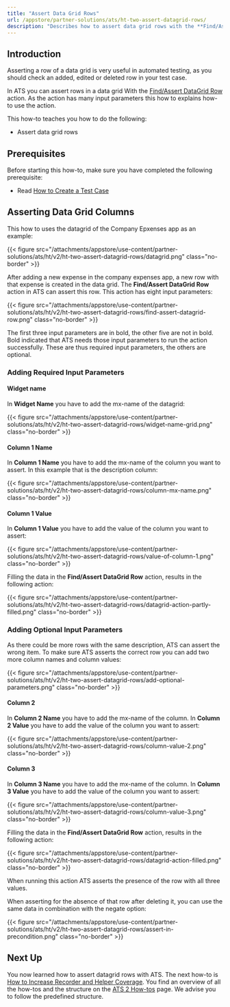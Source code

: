 ```yaml
---
title: "Assert Data Grid Rows"
url: /appstore/partner-solutions/ats/ht-two-assert-datagrid-rows/
description: "Describes how to assert data grid rows with the **Find/Assert DataGrid Row** action."
---
```


## Introduction 

Asserting a row of a data grid is very useful in automated testing, as you should check an added, edited or deleted row in your test case. 

In ATS you can assert rows in a data grid With the [Find/Assert DataGrid Row](/appstore/partner-solutions/ats/rg-one-findassert-datagrid-row/) action. As the action has many input parameters this how to explains how-to use the action. 

This how-to teaches you how to do the following:

* Assert data grid rows

## Prerequisites

Before starting this how-to, make sure you have completed the following prerequisite:

* Read [How to Create a Test Case](/appstore/partner-solutions/ats/ht-two-create-a-test-case/)

## Asserting Data Grid Columns

This how to uses the datagrid of the Company Epxenses app as an example:

{{< figure src="/attachments/appstore/use-content/partner-solutions/ats/ht/v2/ht-two-assert-datagrid-rows/datagrid.png" class="no-border" >}}

After adding a new expense in the company expenses app, a new row with that expense is created in the data grid. The **Find/Assert DataGrid Row** action in ATS can assert this row. This action has eight input parameters:

{{< figure src="/attachments/appstore/use-content/partner-solutions/ats/ht/v2/ht-two-assert-datagrid-rows/find-assert-datagrid-row.png" class="no-border" >}}

The first three input parameters are in bold, the other five are not in bold. Bold indicated that ATS needs those input parameters to run the action successfully. These are thus required input parameters, the others are optional.

### Adding Required Input Parameters 

#### Widget name

In **Widget Name** you have to add the mx-name of the datagrid:

{{< figure src="/attachments/appstore/use-content/partner-solutions/ats/ht/v2/ht-two-assert-datagrid-rows/widget-name-grid.png" class="no-border" >}}

#### Column 1 Name

In **Column 1 Name** you have to add the mx-name of the column you want to assert. In this example that is the description column:

{{< figure src="/attachments/appstore/use-content/partner-solutions/ats/ht/v2/ht-two-assert-datagrid-rows/column-mx-name.png" class="no-border" >}}

#### Column 1 Value

In **Column 1 Value** you have to add the value of the column you want to assert:

{{< figure src="/attachments/appstore/use-content/partner-solutions/ats/ht/v2/ht-two-assert-datagrid-rows/value-of-column-1.png" class="no-border" >}}

Filling the data in the **Find/Assert DataGrid Row** action, results in the following action:

{{< figure src="/attachments/appstore/use-content/partner-solutions/ats/ht/v2/ht-two-assert-datagrid-rows/datagrid-action-partly-filled.png" class="no-border" >}}

### Adding Optional Input Parameters

As there could be more rows with the same description, ATS can assert the wrong item. To make sure ATS asserts the correct row you can add two more column names and column values:

{{< figure src="/attachments/appstore/use-content/partner-solutions/ats/ht/v2/ht-two-assert-datagrid-rows/add-optional-parameters.png" class="no-border" >}}

#### Column 2

In **Column 2 Name** you have to add the mx-name of the column. In **Column 2 Value** you have to add the value of the column you want to assert:

{{< figure src="/attachments/appstore/use-content/partner-solutions/ats/ht/v2/ht-two-assert-datagrid-rows/column-value-2.png" class="no-border" >}}

#### Column 3

In **Column 3 Name** you have to add the mx-name of the column. In **Column 3 Value** you have to add the value of the column you want to assert:

{{< figure src="/attachments/appstore/use-content/partner-solutions/ats/ht/v2/ht-two-assert-datagrid-rows/column-value-3.png" class="no-border" >}}

Filling the data in the **Find/Assert DataGrid Row** action, results in the following action:

{{< figure src="/attachments/appstore/use-content/partner-solutions/ats/ht/v2/ht-two-assert-datagrid-rows/datagrid-action-filled.png" class="no-border" >}}

When running this action ATS asserts the presence of the row with all three values.

When asserting for the absence of that row after deleting it, you can use the same data in combination with the negate option:

{{< figure src="/attachments/appstore/use-content/partner-solutions/ats/ht/v2/ht-two-assert-datagrid-rows/assert-in-precondition.png" class="no-border" >}}

## Next Up

You now learned how to assert datagrid rows with ATS. The next how-to is [How to Increase Recorder and Helper Coverage](/appstore/partner-solutions/ats/ht-two-increase-recorder-helper-coverage/). You find an overview of all the how-tos and the structure on the [ATS 2 How-tos](/appstore/partner-solutions/ats/ht-two/) page. We advise you to follow the predefined structure.
